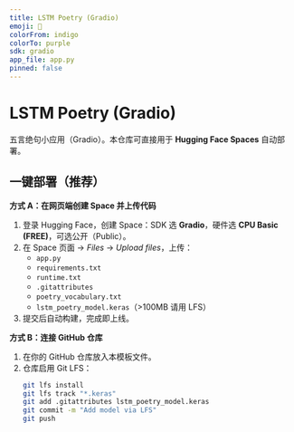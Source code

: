 ```yaml
---
title: LSTM Poetry (Gradio)
emoji: 📜
colorFrom: indigo
colorTo: purple
sdk: gradio
app_file: app.py
pinned: false
---
```


# LSTM Poetry (Gradio)

五言绝句小应用（Gradio）。本仓库可直接用于 **Hugging Face Spaces** 自动部署。

## 一键部署（推荐）

**方式 A：在网页端创建 Space 并上传代码**
1. 登录 Hugging Face，创建 Space：SDK 选 **Gradio**，硬件选 **CPU Basic (FREE)**，可选公开（Public）。
2. 在 Space 页面 → *Files* → *Upload files*，上传：
   - `app.py`
   - `requirements.txt`
   - `runtime.txt`
   - `.gitattributes`
   - `poetry_vocabulary.txt`
   - `lstm_poetry_model.keras`（>100MB 请用 LFS）
3. 提交后自动构建，完成即上线。

**方式 B：连接 GitHub 仓库**
1. 在你的 GitHub 仓库放入本模板文件。
2. 仓库启用 Git LFS：
   ```bash
   git lfs install
   git lfs track "*.keras"
   git add .gitattributes lstm_poetry_model.keras
   git commit -m "Add model via LFS"
   git push
   ```